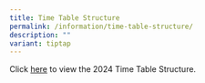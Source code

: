 ```yaml
---
title: Time Table Structure
permalink: /information/time-table-structure/
description: ""
variant: tiptap
---
```

<p>Click&nbsp;<a href="/files/Information/Time Table Structure/Time_Table_Structure_2024_Updated.pdf" rel="noopener noreferrer nofollow" target="_blank">here</a>&nbsp;to view the 2024 Time Table Structure.</p>